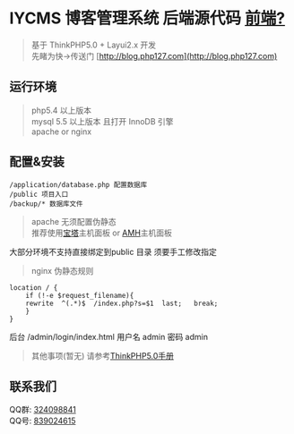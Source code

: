 # IYCMS 博客管理系统 后端源代码 [前端?](https://github.com/aa24615/iycms-fed)
> 基于 ThinkPHP5.0 + Layui2.x 开发  
> 先睹为快->传送门 [http://blog.php127.com](http://blog.php127.com)



## 运行环境

> php5.4 以上版本  
> mysql 5.5 以上版本 且打开 InnoDB 引擎  
> apache or nginx 

## 配置&安装 

```
/application/database.php 配置数据库
/public 项目入口
/backup/* 数据库文件

```
> apache 无须配置伪静态   
> 推荐使用[宝塔](http://www.bt.cn/)主机面板 or [AMH](https://amh.sh/index.htm?amh)主机面板

大部分环境不支持直接绑定到public 目录 须要手工修改指定

> nginx 伪静态规则

``` nginx
location / {
    if (!-e $request_filename){
	rewrite  ^(.*)$  /index.php?s=$1  last;   break;
    }
}
```
后台 /admin/login/index.html 用户名 admin 密码 admin

> 其他事项(暂无) 请参考[ThinkPHP5.0手册](https://www.kancloud.cn/manual/thinkphp5/118003)


## 联系我们

QQ群: [324098841](http://shang.qq.com/wpa/qunwpa?idkey=6f5462146888da75feaaa1fe1ab3addfcea63f6454548238033c6a91fa610e4e)      
QQ号: [839024615](http://wpa.qq.com/msgrd?v=3&uin=839024615&site=qq&menu=yes) 